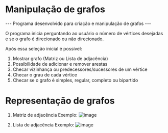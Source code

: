 # Manipulação de grafos

--- Programa desenvolvido para criação e manipulação de grafos ---

  O programa inicia perguntando ao usuário o número de vértices desejadas e se o grafo é direcionado ou não direcionado.

Após essa seleção inicial é possível:
1) Mostrar grafo (Matriz ou Lista de adjacência)
3) Possibilidade de adicionar e remover arestas
4) Checar vizinhança ou predecessores/sucessores de um vértice
5) Checar o grau de cada vértice
6) Checar se o grafo é simples, regular, completo ou bipartido



# Representação de grafos

1) Matriz de adjacência
   Exemplo:
   ![image](https://github.com/Josue-Leonardo-Organization/GrafosAtividade/assets/110644239/ffb27f77-a320-4ee1-92e2-1f1c62fca28d)

3) Lista de adjacência
   Exemplo:
   ![image](https://github.com/Josue-Leonardo-Organization/GrafosAtividade/assets/110644239/7d734efe-9277-48a2-918e-118696ca40f7)
